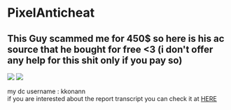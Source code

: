 # PixelAnticheat

<h2>This Guy scammed me for 450$ so here is his ac source that he bought for free <3 (i don't offer any help for this shit only if you pay so)</h2>
<img src="https://media.discordapp.net/attachments/600888082782224385/1148638095961497630/image.png">
<img src="https://media.discordapp.net/attachments/600888082782224385/1148637405365157888/image.png">

my dc username : kkonann<br>
if you are interested about the report transcript you can check it at <a href="https://discord.gg/scammeralert">HERE</a>
